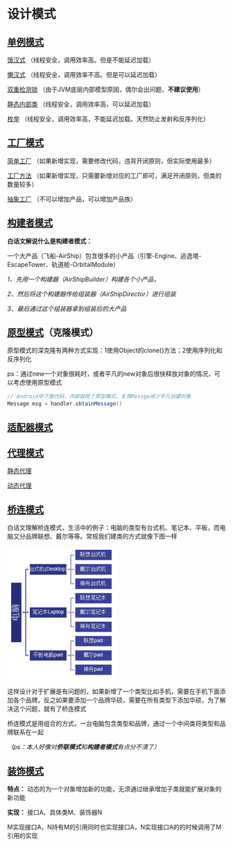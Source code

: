 # 设计模式

## [单例模式](src/a/b/c/singleton)

[饿汉式](src/a/b/c/singleton/Test01.java) （线程安全，调用效率高。但是不能延迟加载）

[懒汉式](src/a/b/c/singleton/Test02.java) （线程安全，调用效率不高。但是可以延迟加载）

[双重检测锁](src/a/b/c/singleton/Test03.java) （由于JVM底层内部模型原因，偶尔会出问题，**不建议使用**）

[静态内部类](src/a/b/c/singleton/Test04.java) （线程安全，调用效率高，可以延迟加载）

[枚举](src/a/b/c/singleton/Test05.java) （线程安全，调用效率高，不能延迟加载。天然防止发射和反序列化）



## [工厂模式](/src/a/b/c/factory)

[简单工厂](/src/a/b/c/factory/simple) （如果新增实现，需要修改代码，违背开闭原则，但实际使用最多）

[工厂方法](/src/a/b/c/factory/method) （如果新增实现，只需要新增对应的工厂即可，满足开闭原则，但类的数量较多）

[抽象工厂](/src/a/b/c/factory/abstractt) （不可以增加产品，可以增加产品族） 



## [构建者模式](/src/a/b/c/builder)

**白话文解说什么是构建者模式：**

 一个大产品（飞船-AirShip）包含很多的小产品（引擎-Engine、逃逸塔-EscapeTower、轨道舱-OrbitalModule） 

*1、先用一个构建器（AirShipBuilder）构建各个小产品，* 

*2、然后将这个构建器传给组装器（AirShipDirector）进行组装* 

*3、最后通过这个组装器拿到组装后的大产品*



## [原型模式](/src/a/b/c/prototype)（克隆模式）

原型模式的深克隆有两种方式实现：1使用Object的clone()方法；2使用序列化和反序列化

ps：通过new一个对象很耗时，或者平凡的new对象后很快释放对象的情况，可以考虑使用原型模式

```java
// Android中下面代码，内部就用了原型模式，复用Messge减少平凡创建对象
Message msg = handler.obtainMessage()
```



## [适配器模式](/src/a/b/c/adapter)



## [代理模式](/src/a/b/c/proxy)

[静态代理](/src/a/b/c/proxy/stati)

[动态代理](/src/a/b/c/proxy/dynamic)



## [桥连模式](/src/a/b/c/bridge)

白话文理解桥连模式，生活中的例子：电脑的类型有台式机、笔记本、平板，而电脑又分品牌联想、戴尔等等。常规我们建类的方式就像下图一样

![not_bridge](/pics/not_bridge.png)

这样设计对于扩展是有问题的，如果新增了一个类型比如手机，需要在手机下面添加各个品牌，反之如果要添加一个品牌华硕，需要在所有类型下添加华硕，为了解决这个问题，就有了桥连模式

桥连模式是用组合的方式，一台电脑包含类型和品牌，通过一个中间类将类型和品牌联系在一起

*（ps：本人好像对**侨联模式**和**构建者模式**有点分不清了）*



## [装饰模式](/src/a/b/c/decorator) 

**特点：** 动态的为一个对象增加新的功能，无须通过继承增加子类就能扩展对象的新功能

**实现：** 接口A、具体类M、装饰器N

M实现接口A，N持有M的引用同时也实现接口A，N实现接口A的的时候调用了M引用的实现